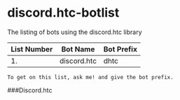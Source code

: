 # discord.htc-botlist
The listing of bots using the discord.htc library


| List Number  | Bot Name | Bot Prefix |
| ------------- | ------------- | ------------- |
| 1.  | discord.htc  | dhtc   |


```xl
To get on this list, ask me! and give the bot prefix.
```
###Discord.htc
